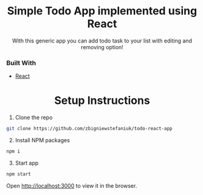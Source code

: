 <br />
<h1 align="center">Simple Todo App implemented using React</h1>

<p align="center">With this generic app you can add todo task to your list with editing and removing option!</p>


### Built With
* [React](https://reactjs.org/)



<h1 align="center">Setup Instructions</h1>


1. Clone the repo
```sh
git clone https://github.com/zbigniewstefaniuk/todo-react-app
```
2. Install NPM packages
```sh
npm i
```
3. Start app
```sh
npm start
```

Open [http://localhost:3000](http://localhost:3000) to view it in the browser.
